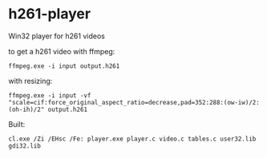 # h261-player

Win32 player for h261 videos

to get a h261 video with ffmpeg:
```
ffmpeg.exe -i input output.h261
```
with resizing:
```
ffmpeg.exe -i input -vf "scale=cif:force_original_aspect_ratio=decrease,pad=352:288:(ow-iw)/2:(oh-ih)/2" output.h261
```

Built:
```
cl.exe /Zi /EHsc /Fe: player.exe player.c video.c tables.c user32.lib gdi32.lib
```

